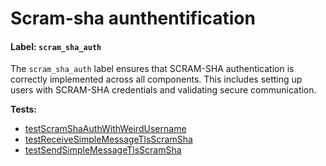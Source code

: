 # Scram-sha aunthentification

#### Label: `scram_sha_auth`

The `scram_sha_auth` label ensures that SCRAM-SHA authentication is correctly implemented across all components. 
This includes setting up users with SCRAM-SHA credentials and validating secure communication.


<!-- generated part -->
**Tests:**
- [testScramShaAuthWithWeirdUsername](../../.././development-docs/systemtests/io.strimzi.systemtest.bridge.HttpBridgeKafkaExternalListenersST.md)
- [testReceiveSimpleMessageTlsScramSha](../../.././development-docs/systemtests/io.strimzi.systemtest.bridge.HttpBridgeScramShaST.md)
- [testSendSimpleMessageTlsScramSha](../../.././development-docs/systemtests/io.strimzi.systemtest.bridge.HttpBridgeScramShaST.md)
